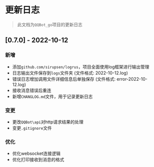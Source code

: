# 更新日志

> 此文档为`QQBot_go`项目的更新日志

## [0.7.0] - 2022-10-12

### 新增

- 添加`github.com/sirupsen/logrus`，项目全面使用log框架进行输出管理
- 日志输出文件保存到`logs`文件夹 (文件格式: 2022-10-12.log)
- 错误日志增加调用文件详细信息后单独保存 (文件格式: error-2022-10-12.log)
- 接收消息错误后重连
- 新增`CHANGLOG.md`文件，用于记录更新日志

### 变更

- 更改`QQBot\api`对http请求结果的处理
- 变更`.gitignore`文件

### 优化

- 优化websocket连接逻辑
- 优化打印接收到消息的格式
